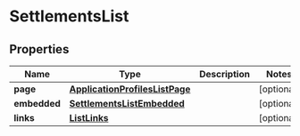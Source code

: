 

# SettlementsList


## Properties

| Name | Type | Description | Notes |
|------------ | ------------- | ------------- | -------------|
|**page** | [**ApplicationProfilesListPage**](ApplicationProfilesListPage.md) |  |  [optional] |
|**embedded** | [**SettlementsListEmbedded**](SettlementsListEmbedded.md) |  |  [optional] |
|**links** | [**ListLinks**](ListLinks.md) |  |  [optional] |



